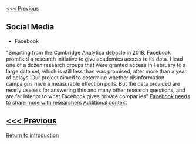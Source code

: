 [<<< Previous](access.md)


## Social Media

* Facebook 

"Smarting from the Cambridge Analytica debacle in 2018, Facebook promised a research initiative to give academics access to its data. I lead one of a dozen research groups that were granted access in February to a large data set, which is still less than was promised, after more than a year of delays. Our project aimed to determine whether disinformation campaigns have a measurable effect on polls. But the data provided are nearly useless for answering this and many other research questions, and are far inferior to what Facebook gives private companies"
[Facebook needs to share more with researchers](https://www.nature.com/articles/d41586-020-00828-5)
[Additional context](https://www.axios.com/facebook-researchers-data-social-science-one-62dc5018-21d7-49f6-8149-ff421e611dfc.html)

[<<< Previous](access.md)
-----
[Return to introduction](https://github.com/SouthernMethodistUniversity/access)
